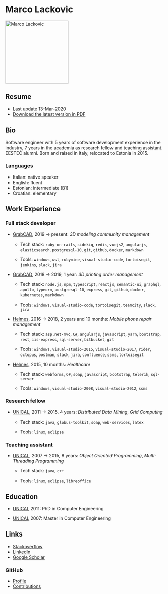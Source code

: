 # Marco Lackovic

<img src="https://github.com/lackovic.png" alt="Marco Lackovic" width="200"/>

## Resume

* Last update 13-Mar-2020
* [Download the latest version in PDF](https://github.com/lackovic/resume/raw/master/marco-lackovic-resume.pdf)

## Bio

Software engineer with 5 years of software development experience in the industry, 7 years in the academia as research fellow and teaching assistant. EESTEC alumni. Born and raised in Italy, relocated to Estonia in 2015.

### Languages

* Italian: native speaker
* English: fluent
* Estonian: intermediate (B1)
* Croatian: elementary

## Work Experience

### Full stack developer

* [GrabCAD](https://grabcad.com/), 2019 → present: *3D modeling community management*
    
    * Tech stack: `ruby-on-rails`, `sidekiq`, `redis`, `vuejs2`, `angularjs`, `elasticsearch`, `postgresql-10`, `git`, `github`, `docker`, `markdown`
    
    * Tools: `windows`, `wsl`, `rubymine`, `visual-studio-code`, `tortoisegit`, `jenkins`, `slack`, `jira` 

* [GrabCAD](https://grabcad.com/), 2018 → 2019, 1 year: *3D printing order management*
    
    * Tech stack: `node.js`, `npm`, `typescript`, `reactjs`, `semantic-ui`, `graphql`, `apollo`, `typeorm`, `postgresql-10`, `express`, `git`, `github`, `docker`, `kubernetes`, `markdown`
    
    * Tools: `windows`, `visual-studio-code`, `tortoisegit`, `teamcity`, `slack`, `jira`

* [Helmes](https://www.helmes.com/), 2016 → 2018, 2 years and 10 months: *Mobile phone repair management*
    
    * Tech stack: `asp.net-mvc`, `C#`, `angularjs`, `javascript`, `yarn`, `bootstrap`, `rest`, `iis-express`, `sql-server`, `bitbucket`, `git`
    
    * Tools: `windows`, `visual-studio-2015`, `visual-studio-2017`, `rider`, `octopus`, `postman`, `slack`, `jira`, `confluence`, `ssms`, `tortoisegit`

* [Helmes](https://www.helmes.com/), 2015, 10 months: *Healthcare*
    
    * Tech stack: `webforms`, `C#`, `soap`, `javascript`, `bootstrap`, `telerik`, `sql-server`
    
    * Tools: `windows`, `visual-studio-2008`, `visual-studio-2012`, `ssms`

### Research fellow

* [UNICAL](http://www.unicaladmission.it/), 2011 → 2015, 4 years: *Distributed Data Mining*, *Grid Computing*
    
    * Tech stack: `java`, `globus-toolkit`, `soap`, `web-services`, `latex`
    
    * Tools: `linux`, `eclipse`

### Teaching assistant

* [UNICAL](http://www.unicaladmission.it/), 2007 → 2015, 8 years: *Object Oriented Programming*, *Multi-Threading Programming*
    
    * Tech stack: `java`, `c++`
    
    * Tools: `linux`, `eclipse`, `libreoffice`

## Education

* [UNICAL](http://www.unicaladmission.it/) 2011: PhD in Computer Engineering

* [UNICAL](http://www.unicaladmission.it/) 2007: Master in Computer Engineering

## Links

* [Stackoverflow](https://stackoverflow.com/users/334569/marco-lackovic)
* [LinkedIn](https://www.linkedin.com/in/marco-lackovic-51a4952/)
* [Google Scholar](https://scholar.google.it/citations?user=QHgyV5UAAAAJ&hl=en)

### GitHub

* [Profile](https://github.com/lackovic)
* [Contributions](http://github.com/search?q=is%3Apr+author%3Alackovic)